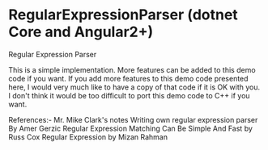 # RegularExpressionParser (dotnet Core and Angular2+)
Regular Expression Parser

This is a simple implementation. More features can be added to this demo code if you want.
If you add more features to this demo code presented here, I would very much like to have a copy of that code if it is OK with you. 
I don't think it would be too difficult to port this demo code to C++ if you want.


References:-
Mr. Mike Clark's  notes
Writing own regular expression parser By Amer Gerzic
Regular Expression Matching Can Be Simple And Fast by Russ Cox
Regular Expression by Mizan Rahman
